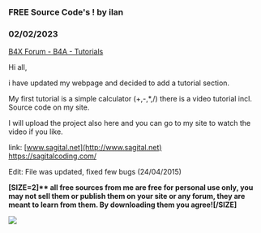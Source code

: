 ### FREE Source Code's ! by ilan
### 02/02/2023
[B4X Forum - B4A - Tutorials](https://www.b4x.com/android/forum/threads/53152/)

Hi all,  
  
i have updated my webpage and decided to add a tutorial section.  
  
My first tutorial is a simple calculator (+,-,\*,/) there is a video tutorial incl. Source code on my site.  
  
I will upload the project also here and you can go to my site to watch the video if you like.  
  
link: [www.sagital.net](http://www.sagital.net)  
<https://sagitalcoding.com/>  
  
Edit: File was updated, fixed few bugs (24/04/2015)  
  
**[SIZE=2]\*\* all free sources from me are free for personal use only, you may not sell them or publish them on your site or any forum, they are meant to learn from them. By downloading them you agree![/SIZE]**  
  
![](https://www.b4x.com/android/forum/attachments/33656)